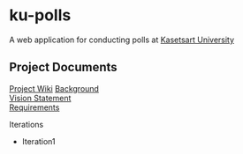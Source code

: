 # ku-polls

A web application for conducting polls at [Kasetsart University](http://www.ku.ac.th)

## Project Documents

[Project Wiki](../../wiki/Home) 
[Background](../../wiki/Background)   
[Vision Statement](../../wiki/Vision%20Statement)   
[Requirements](../../wiki/Requirements)

Iterations 
  - Iteration1
